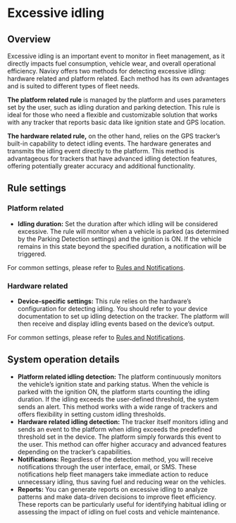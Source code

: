 # Excessive idling

## Overview

Excessive idling is an important event to monitor in fleet management, as it directly impacts fuel consumption, vehicle wear, and overall operational efficiency. Navixy offers two methods for detecting excessive idling: hardware related and platform related. Each method has its own advantages and is suited to different types of fleet needs.

**The platform related rule** is managed by the platform and uses parameters set by the user, such as idling duration and parking detection. This rule is ideal for those who need a flexible and customizable solution that works with any tracker that reports basic data like ignition state and GPS location.

**The hardware related rule,** on the other hand, relies on the GPS tracker’s built-in capability to detect idling events. The hardware generates and transmits the idling event directly to the platform. This method is advantageous for trackers that have advanced idling detection features, offering potentially greater accuracy and additional functionality.

## Rule settings

### Platform related

- **Idling duration:** Set the duration after which idling will be considered excessive. The rule will monitor when a vehicle is parked (as determined by the Parking Detection settings) and the ignition is ON. If the vehicle remains in this state beyond the specified duration, a notification will be triggered.

For common settings, please refer to [Rules and Notifications](../../rules-and-notifications.md).

### Hardware related

- **Device-specific settings:** This rule relies on the hardware’s configuration for detecting idling. You should refer to your device documentation to set up idling detection on the tracker. The platform will then receive and display idling events based on the device’s output.

For common settings, please refer to [Rules and Notifications](../../rules-and-notifications.md).

## System operation details

- **Platform related idling detection:** The platform continuously monitors the vehicle’s ignition state and parking status. When the vehicle is parked with the ignition ON, the platform starts counting the idling duration. If the idling exceeds the user-defined threshold, the system sends an alert. This method works with a wide range of trackers and offers flexibility in setting custom idling thresholds.
- **Hardware related idling detection:** The tracker itself monitors idling and sends an event to the platform when idling exceeds the predefined threshold set in the device. The platform simply forwards this event to the user. This method can offer higher accuracy and advanced features depending on the tracker’s capabilities.
- **Notifications:** Regardless of the detection method, you will receive notifications through the user interface, email, or SMS. These notifications help fleet managers take immediate action to reduce unnecessary idling, thus saving fuel and reducing wear on the vehicles.
- **Reports:** You can generate reports on excessive idling to analyze patterns and make data-driven decisions to improve fleet efficiency. These reports can be particularly useful for identifying habitual idling or assessing the impact of idling on fuel costs and vehicle maintenance.